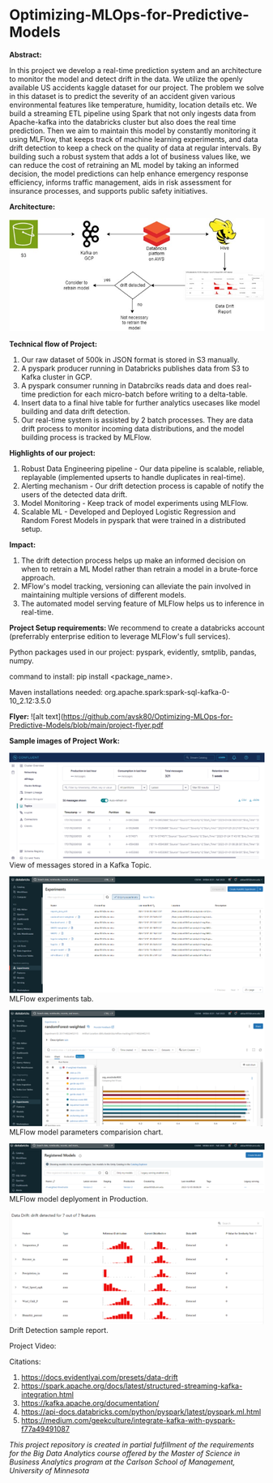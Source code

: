 # Optimizing-MLOps-for-Predictive-Models

<b>Abstract:</b>

In this project we develop a real-time prediction system and an architecture to monitor the model and detect drift in the data. We utilize the openly available US accidents kaggle dataset for our project. The problem we solve in this dataset is to predict the severity of an accident given various environmental features like temperature, humidity, location details etc. We build a streaming ETL pipeline using Spark that not only ingests data from Apache-kafka into the databricks cluster but also does the real time prediction. Then we aim to maintain this model by constantly monitoring it using MLFlow, that keeps track of machine learning experiments, and data drift detection to keep a check on the quality of data at regular intervals. By building such a robust system that adds a lot of business values like, we can reduce the cost of retraining an ML model by taking an informed decision, the model predictions can help enhance emergency response efficiency, informs traffic management, aids in risk assessment for insurance processes, and supports public safety initiatives.

<b> Architecture: </b>

![alt text](https://github.com/avsk80/Optimizing-MLOps-for-Predictive-Models/blob/main/msba-project-arch.jpg)

<b> Technical flow of Project: </b>

1) Our raw dataset of 500k in JSON format is stored in S3 manually.
2) A pyspark producer running in Databricks publishes data from S3 to Kafka cluster in GCP.
3) A pyspark consumer running in Databrciks reads data and does real-time prediction for each micro-batch before writing to a delta-table.
4) Insert data to a final hive table for further analytics usecases like model building and data drift detection.
5) Our real-time system is assisted by 2 batch processes. They are data drift process to monitor incoming data distributions, and the model building process is tracked by MLFlow.

<b> Highlights of our project: </b>

1) Robust Data Engineering pipeline - Our data pipeline is scalable, reliable, replayable (implemented upserts to handle duplicates in real-time).
2) Alerting mechanism - Our drift detection process is capable of notify the users of the detected data drift.
3) Model Monitoring - Keep track of model experiments using MLFlow.
4) Scalable ML - Developed and Deployed Logistic Regression and Random Forest Models in pyspark that were trained in a distributed setup.

<b> Impact: </b>

1) The drift detection process helps up make an informed decision on when to retrain a ML Model rather than retrain a model in a brute-force approach.
2) MFlow's model tracking, versioning can alleviate the pain involved in maintaining multiple versions of different models.
3) The automated model serving feature of MLFlow helps us to inference in real-time.

<b> Project Setup requirements: </b>
We recommend to create a databricks account (preferrably enterprise edition to leverage MLFlow's full services).

Python packages used in our project: pyspark, evidently, smtplib, pandas, numpy.

command to install: pip install <package_name>.

Maven installations needed: org.apache.spark:spark-sql-kafka-0-10_2.12:3.5.0

<b> Flyer: </b>
![alt text](https://github.com/avsk80/Optimizing-MLOps-for-Predictive-Models/blob/main/project-flyer.pdf

<b> Sample images of Project Work: </b>

![alt text](https://github.com/avsk80/Optimizing-MLOps-for-Predictive-Models/blob/main/kafka-sample.png)
View of messages stored in a Kafka Topic.

![alt text](https://github.com/avsk80/Optimizing-MLOps-for-Predictive-Models/blob/main/mlflow-exp-sample.png)
MLFlow experiments tab.

![alt text](https://github.com/avsk80/Optimizing-MLOps-for-Predictive-Models/blob/main/mlflow-model-params-chart.png)
MLFlow model parameters comparision chart.

![alt text](https://github.com/avsk80/Optimizing-MLOps-for-Predictive-Models/blob/main/mlflow-model-deployment.png)
MLFlow model deplyoment in Production.

![alt text](https://github.com/avsk80/Optimizing-MLOps-for-Predictive-Models/blob/main/drift-detection-sample.png)
Drift Detection sample report.

Project Video:


Citations:
1) https://docs.evidentlyai.com/presets/data-drift
2) https://spark.apache.org/docs/latest/structured-streaming-kafka-integration.html
3) https://kafka.apache.org/documentation/
4) https://api-docs.databricks.com/python/pyspark/latest/pyspark.ml.html
5) https://medium.com/geekculture/integrate-kafka-with-pyspark-f77a49491087

<i> This project repository is created in partial fulfillment of the requirements for the Big Data Analytics course offered by the Master of Science in Business Analytics program at the Carlson School of Management, University of Minnesota </i>
